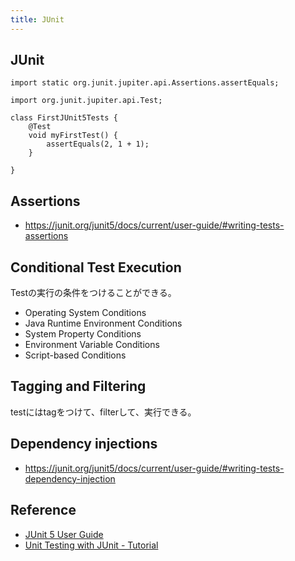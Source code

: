 ```yaml
---
title: JUnit
---
```


## JUnit

```
import static org.junit.jupiter.api.Assertions.assertEquals;

import org.junit.jupiter.api.Test;

class FirstJUnit5Tests {
    @Test
    void myFirstTest() {
        assertEquals(2, 1 + 1);
    }

}
```

## Assertions
* https://junit.org/junit5/docs/current/user-guide/#writing-tests-assertions

## Conditional Test Execution
Testの実行の条件をつけることができる。

* Operating System Conditions
* Java Runtime Environment Conditions
* System Property Conditions
* Environment Variable Conditions
* Script-based Conditions

## Tagging and Filtering
testにはtagをつけて、filterして、実行できる。

## Dependency injections
* https://junit.org/junit5/docs/current/user-guide/#writing-tests-dependency-injection

## Reference
* [JUnit 5 User Guide](https://junit.org/junit5/docs/current/user-guide/)
* [Unit Testing with JUnit - Tutorial](http://www.vogella.com/tutorials/JUnit/article.html)

